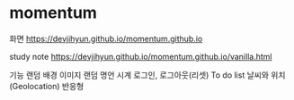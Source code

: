 # momentum

화면
https://devjihyun.github.io/momentum.github.io

study note
https://devjihyun.github.io/momentum.github.io/vanilla.html

기능
 랜덤 배경 이미지
 랜덤 명언
 시계
 로그인, 로그아웃(리셋)
 To do list
 날씨와 위치(Geolocation)
 반응형